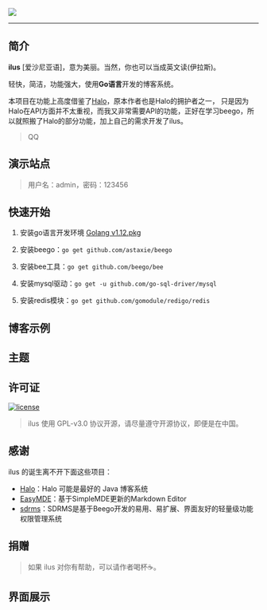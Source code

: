 ![](http://image.igerm.cn/img/20190325095035.png)

> 



------------------------------


## 简介

**ilus** [爱沙尼亚语]，意为美丽。当然，你也可以当成英文读(伊拉斯)。

轻快，简洁，功能强大，使用**Go语言**开发的博客系统。

本项目在功能上高度借鉴了[Halo](https://github.com/halo-dev/halo)，原本作者也是Halo的拥护者之一，
只是因为Halo在API方面并不太重视，而我又非常需要API的功能，正好在学习beego，所以就照搬了Halo的部分功能，加上自己的需求开发了ilus。

> QQ

## 演示站点


> 用户名：admin，密码：123456

## 快速开始

1. 安装go语言开发环境 [Golang v1.12.pkg](https://dl.google.com/go/go1.12.darwin-amd64.pkg)

2. 安装beego：`go get github.com/astaxie/beego`

3. 安装bee工具：`go get github.com/beego/bee`

4. 安装mysql驱动：`go get -u github.com/go-sql-driver/mysql`

5. 安装redis模块：`go get github.com/gomodule/redigo/redis`




## 博客示例


## 主题



## 许可证

[![license](https://img.shields.io/github/license/ruibaby/halo.svg?style=flat-square)](https://github.com/ruibaby/halo/blob/master/LICENSE)

> ilus 使用 GPL-v3.0 协议开源，请尽量遵守开源协议，即便是在中国。

## 感谢

ilus 的诞生离不开下面这些项目：

- [Halo](https://github.com/halo-dev/halo)：Halo 可能是最好的 Java 博客系统
- [EasyMDE](https://github.com/RIP21/react-simplemde-editor)：基于SimpleMDE更新的Markdown Editor
- [sdrms](https://github.com/lhtzbj12/sdrms)：SDRMS是基于Beego开发的易用、易扩展、界面友好的轻量级功能权限管理系统

## 捐赠

> 如果 ilus 对你有帮助，可以请作者喝杯☕️。



## 界面展示

